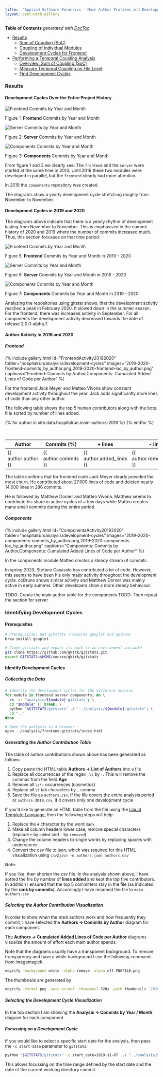 ```yaml
---
title:  "Applied Software Forensics - Main Author Profiles and Development Cycles"
layout: post-with-gallery
---
```


<!-- doctoc --maxlevel 4 /Users/stefan/source/wonderbird/wonderbird.github.io/_posts/ -->
<!-- START doctoc generated TOC please keep comment here to allow auto update -->
<!-- DON'T EDIT THIS SECTION, INSTEAD RE-RUN doctoc TO UPDATE -->
**Table of Contents**  *generated with [DocToc](https://github.com/thlorenz/doctoc)*

- [Results](#results)
  - [Sum of Coupling (SoC)](#sum-of-coupling-soc)
  - [Coupling of Individual Modules](#coupling-of-individual-modules)
  - [Development Cycles for Frontend](#development-cycles-for-frontend)
- [Performing a Temporal Coupling Analysis](#performing-a-temporal-coupling-analysis)
  - [Overview: Sum of Coupling (SoC)](#overview-sum-of-coupling-soc)
  - [Measure Temporal Coupling on File Level](#measure-temporal-coupling-on-file-level)
  - [Find Development Cycles](#find-development-cycles)

<!-- END doctoc generated TOC please keep comment here to allow auto update -->

### Results

#### Development Cycles Over the Entire Project History

![Frontend Commits by Year and Month](/assets/img/hospitalrun/analysis/development-cycles/alltime-frontend-commits_by_year_month.png)

Figure 1: **Frontend** Commits by Year and Month

![Server Commits by Year and Month](/assets/img/hospitalrun/analysis/development-cycles/alltime-server-commits_by_year_month.png)

Figure 2: **Server** Commits by Year and Month

![Components Commits by Year and Month](/assets/img/hospitalrun/analysis/development-cycles/alltime-components-commits_by_year_month.png)

Figure 3: **Components** Commits by Year and Month

From figure 1 and 2 we clearly see: The `frontend` and the `server` were started at the same time in 2014.
Until 2019 these two modules were developed in parallel, but the `frontend` clearly had more attention.

In 2019 the `components` repository was created.

The diagrams show a yearly development cycle stretching roughly from November to November.

#### Development Cycles in 2019 and 2020

The diagrams above indicate that there is a yearly rhythm of development lasting from November to November.
This is emphasised in the commit history of 2020 and 2019 where the number of commits increased much. Thus,
this section focusses on that time period:

![Frontend Commits by Year and Month](/assets/img/hospitalrun/analysis/development-cycles/2019-2020-frontend-commits_by_year_month.png)

Figure 5: **Frontend** Commits by Year and Month in 2019 - 2020

![Server Commits by Year and Month](/assets/img/hospitalrun/analysis/development-cycles/2019-2020-server-commits_by_year_month.png)

Figure 6: **Server** Commits by Year and Month in 2019 - 2020

![Components Commits by Year and Month](/assets/img/hospitalrun/analysis/development-cycles/2019-2020-components-commits_by_year_month.png)

Figure 7: **Components** Commits by Year and Month in 2019 - 2020

Analyzing the repositories using gitstat shows, that the development activity
reached a peak in February 2020. It slowed down in the summer season. For the
frontend, there was increased activity in September. For all components the
development activity decreased towards the date of release 2.0.0-alpha.7.

#### Author Activity in 2019 and 2020

##### Frontend

{% include gallery.html id="FrontendActivity20192020" folder="hospitalrun/analysis/development-cycles"
   images="2019-2020-frontend-commits_by_author.png,2019-2020-frontend-loc_by_author.png"
   captions="Frontend: Commits by Author,Components: Cumulated Added Lines of Code per Author" %}

For the frontend Jack Meyer and Matteo Vivona show constant development activity
throughout the year. Jack adds significantly more lines of code than any other
author.

The following table shows the top 5 human contributors along with the bots. It
is sorted by number of lines added.

<table>
  <thead>
    <caption>Main Author Contributions in 2019 and 2020</caption>
    <tr>
      <th>Author</th>
      <th>Commits (%)</th>
      <th>+ lines</th>
      <th>- lines</th>
      <th>First commit</th>
      <th>Last commit</th>
      <th>Age</th>
      <th>Active days</th>
      <th>Rank by commits</th>
    </tr>
  </thead>

  <tbody>
    {% for author in site.data.hospitalrun.main-authors-2019 %}
    <tr>
      <td>{{ author.author }}</td>
      <td>{{ author.commits }}</td>
      <td>{{ author.added_lines }}</td>
      <td>{{ author.removed_lines }}</td>
      <td>{{ author.first_commit }}</td>
      <td>{{ author.last_commit }}</td>
      <td>{{ author.age }}</td>
      <td>{{ author.active_days }}</td>
      <td>{{ author.rank_by_commits }}</td>
    </tr>
    {% endfor %}
  </tbody>

</table>

The table confirms that for frontend code Jack Meyer clearly provided the most
churn. He contributed about 27.000 lines of code and deleted nearly 14.000 lines
in 286 commits.

He is followed by Matthew Dorner and Matteo Vivona. Matthew seems to contribute
his share in active cycles of a few days while Matteo creates many small
commits during the entire period.

##### Components

{% include gallery.html id="ComponentsActivity20192020" folder="hospitalrun/analysis/development-cycles"
   images="2019-2020-components-commits_by_author.png,2019-2020-components-loc_by_author.png"
   captions="Components: Commits by Author,Components: Cumulated Added Lines of Code per Author" %}

In the components module Matteo creates a steady stream of commits.

In spring 2020, Stefano Casasola has contributed a lot of code. However, this
seems to have been his only major activity throughout the development cycle.
ocBruno shows similar activity and Matthew Dorner was mainly active in early
summer. Other developers show a more steady behaviour.

TODO: Create the main author table for the components
TODO: Then repeat the section for server

### Identifying Development Cycles

#### Prerequisites

```sh
# Prerequisite: Get gitstats (requires gnuplot and python)
brew install gnuplot

# Clone gitstats and export its path to an environment variable
git clone https://github.com/gktrk/gitstats.git
export GITSTATS=$HOME/source/gktrk/gitstats
```

#### Identify Development Cycles

##### Collecting the Data

```sh
# Identify the development cycles for the different modules
for module in frontend server components; do \
  rm -vr "analysis/${module}-gitstats"; \
  cd "$module" || break; \
  python "$GITSTATS/gitstats" ./ "../analysis/${module}-gitstats"; \
  cd ".."
done

# Open the analysis in a browser
open ../analysis/frontend-gitstats/index.html
```

##### Generating the Author Contribution Table

The table of author contributions shown above has been generated as follows:

1. Copy paste the HTML table **Authors &rarr; List of Authors** into a file
1. Replace all occurrences of the regex `,\s` by ` - `. This will remove the commas from the field **Age**
1. Remove all `\s*↓` occurrences (cosmetics)
1. Replace all `\t` tab characters by `,` comma
1. Save the file as `authors.csv`, if the file covers the entire analysis period or `authors-2019.csv`, if it covers only one development cycle

If you'd like to generate an HTML table from the file using the [Liquid Template
Language](/pages/software-crafting/static-websites/jekyll.html#liquid-template-language),
then the following steps will help:

1. Replace the `#` character by the word `Rank`
1. Make all column headers lower case, remove special characters (replace `+` by `added` and `-` by `removed`)
1. Change the column headers to single words by replacing spaces with underscores
1. Convert the csv file to json, which was required for this HTML visualization using `csv2json -o authors.json authors.csv`

Note:

If you like, then shorten the csv file. In the analysis shown above, I have
sorted the file by number of **lines added** and kept the top five contributors.
In addition I ensured that the top 5 committers stay in the file (as indicated
by the **rank by commits**). Accordingly I have renamed the file to
`main-authors.csv`

##### Selecting the Author Contribution Visualisation

In order to show when the main authors work and how frequently they commit, I
have selected the **Authors &rarr; Commits by Author** diagram for each
component.

The **Authors &rarr; Cumulated Added Lines of Code per Author** diagrams
visualize the amount of effort each main author spends.

Note that the diagrams usually have a transparent background. To remove
transparency and have a white background I use the following command from
imagemagick:

```sh
mogrify -background white -alpha remove -alpha off PNGFILE.png
```

The thumbnails are generated by

```sh
mogrify -format png -auto-orient -thumbnail 320x -path thumbnails '2019-2020-*by_author.png'
```

##### Selecting the Development Cycle Visualization

In the top section I am showing the **Analysis &rarr; Commits by Year / Month** diagram for each component.

##### Focussing on a Development Cycle

If you would like to select a specific start date for the analysis, then pass
the `-c start-date` parameter to `gitstats`:

```sh
python "$GITSTATS/gitstats" -c start_date=2019-11-07  ./ "../analysis/${module}-gitstats"
```

This allows focussing on the time range defined by the start date and the date of the current working directory commit.
